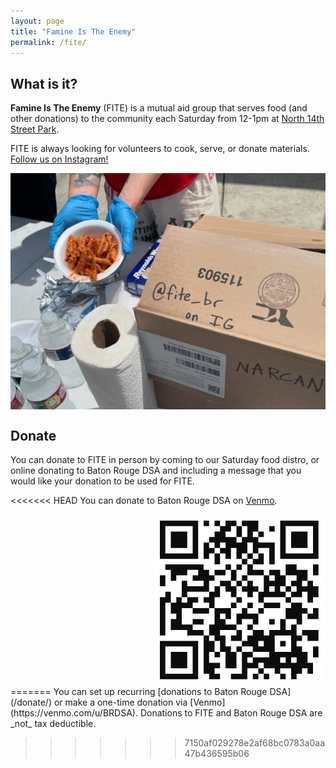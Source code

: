 ```yaml
---
layout: page
title: "Famine Is The Enemy"
permalink: /fite/
---
```


## What is it?

**Famine Is The Enemy** (FITE) is a mutual aid group that serves food (and other donations) to the community each Saturday from 12-1pm at [North 14th Street Park](https://maps.app.goo.gl/GJhM7rvKNZgw9kZF9). 

FITE is always looking for volunteers to cook, serve, or donate materials. [Follow us on Instagram!](https://www.instagram.com/fite_br/)

<div style="display:flex; flex-direction: row-reverse;">
    <img src="/assets/images/FITE04-2025.png">
</div>

## Donate

You can donate to FITE in person by coming to our Saturday food distro, or online donating to Baton Rouge DSA and including a message that you would like your donation to be used for FITE.

<<<<<<< HEAD
You can donate to Baton Rouge DSA on [Venmo](https://venmo.com/u/BRDSA).

<div style="display:flex; flex-direction: row-reverse;">
    <img src="/assets/images/qrcode_BRDSAvenmo.png">
</div>
=======
You can set up recurring [donations to Baton Rouge DSA](/donate/) or make a one-time donation via [Venmo](https://venmo.com/u/BRDSA). Donations to FITE and Baton Rouge DSA are _not_ tax deductible. 


>>>>>>> 7150af029278e2af68bc0783a0aa47b436595b06

